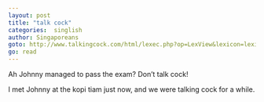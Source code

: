 ```yaml
---
layout: post
title: "talk cock"
categories:  singlish
author: Singaporeans
goto: http://www.talkingcock.com/html/lexec.php?op=LexView&lexicon=lexicon&alpha=T&page=1
go: read
---
```

Ah Johnny managed to pass the exam? Don’t talk cock!

I met Johnny at the kopi tiam just now, and we were talking cock for a while.
